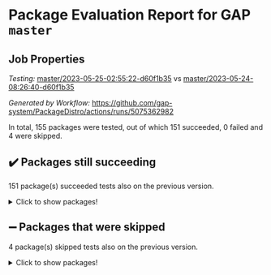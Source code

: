 # Package Evaluation Report for GAP `master`

## Job Properties

*Testing:* [master/2023-05-25-02:55:22-d60f1b35](https://github.com/gap-system/PackageDistro/blob/data/reports/master/2023-05-25-02:55:22-d60f1b35) vs [master/2023-05-24-08:26:40-d60f1b35](https://github.com/gap-system/PackageDistro/blob/data/reports/master/2023-05-24-08:26:40-d60f1b35)

*Generated by Workflow:* https://github.com/gap-system/PackageDistro/actions/runs/5075362982

In total, 155 packages were tested, out of which 151 succeeded, 0 failed and 4 were skipped.

## :heavy_check_mark: Packages still succeeding

151 package(s) succeeded tests also on the previous version.
<details><summary>Click to show packages!</summary>

- 4ti2interface 2023.02-04 [(success)](https://github.com/gap-system/PackageDistro/actions/runs/5075362982/jobs/9116707243)
- ace 5.6.2 [(success)](https://github.com/gap-system/PackageDistro/actions/runs/5075362982/jobs/9116707328)
- aclib 1.3.2 [(success)](https://github.com/gap-system/PackageDistro/actions/runs/5075362982/jobs/9116707411)
- agt 0.3.1 [(success)](https://github.com/gap-system/PackageDistro/actions/runs/5075362982/jobs/9116707501)
- alnuth 3.2.1 [(success)](https://github.com/gap-system/PackageDistro/actions/runs/5075362982/jobs/9116707576)
- anupq 3.3.0 [(success)](https://github.com/gap-system/PackageDistro/actions/runs/5075362982/jobs/9116707656)
- atlasrep 2.1.6 [(success)](https://github.com/gap-system/PackageDistro/actions/runs/5075362982/jobs/9116707745)
- autodoc 2022.10.20 [(success)](https://github.com/gap-system/PackageDistro/actions/runs/5075362982/jobs/9116707846)
- automata 1.15 [(success)](https://github.com/gap-system/PackageDistro/actions/runs/5075362982/jobs/9116707951)
- automgrp 1.3.2 [(success)](https://github.com/gap-system/PackageDistro/actions/runs/5075362982/jobs/9116708066)
- autpgrp 1.11 [(success)](https://github.com/gap-system/PackageDistro/actions/runs/5075362982/jobs/9116708152)
- cap 2023.05-12 [(success)](https://github.com/gap-system/PackageDistro/actions/runs/5075362982/jobs/9116708246)
- caratinterface 2.3.5 [(success)](https://github.com/gap-system/PackageDistro/actions/runs/5075362982/jobs/9116708361)
- cddinterface 2022.11.01 [(success)](https://github.com/gap-system/PackageDistro/actions/runs/5075362982/jobs/9116708462)
- circle 1.6.6 [(success)](https://github.com/gap-system/PackageDistro/actions/runs/5075362982/jobs/9116708581)
- classicpres 1.22 [(success)](https://github.com/gap-system/PackageDistro/actions/runs/5075362982/jobs/9116708695)
- cohomolo 1.6.11 [(success)](https://github.com/gap-system/PackageDistro/actions/runs/5075362982/jobs/9116708790)
- congruence 1.2.5 [(success)](https://github.com/gap-system/PackageDistro/actions/runs/5075362982/jobs/9116708895)
- corelg 1.56 [(success)](https://github.com/gap-system/PackageDistro/actions/runs/5075362982/jobs/9116708998)
- crime 1.6 [(success)](https://github.com/gap-system/PackageDistro/actions/runs/5075362982/jobs/9116709091)
- crisp 1.4.6 [(success)](https://github.com/gap-system/PackageDistro/actions/runs/5075362982/jobs/9116709188)
- crypting 0.10.4 [(success)](https://github.com/gap-system/PackageDistro/actions/runs/5075362982/jobs/9116709274)
- cryst 4.1.26 [(success)](https://github.com/gap-system/PackageDistro/actions/runs/5075362982/jobs/9116709355)
- crystcat 1.1.10 [(success)](https://github.com/gap-system/PackageDistro/actions/runs/5075362982/jobs/9116709455)
- ctbllib 1.3.6 [(success)](https://github.com/gap-system/PackageDistro/actions/runs/5075362982/jobs/9116709533)
- cubefree 1.19 [(success)](https://github.com/gap-system/PackageDistro/actions/runs/5075362982/jobs/9116709614)
- curlinterface 2.3.2 [(success)](https://github.com/gap-system/PackageDistro/actions/runs/5075362982/jobs/9116709704)
- cvec 2.8.1 [(success)](https://github.com/gap-system/PackageDistro/actions/runs/5075362982/jobs/9116709792)
- datastructures 0.3.0 [(success)](https://github.com/gap-system/PackageDistro/actions/runs/5075362982/jobs/9116709893)
- deepthought 1.0.6 [(success)](https://github.com/gap-system/PackageDistro/actions/runs/5075362982/jobs/9116710001)
- design 1.8 [(success)](https://github.com/gap-system/PackageDistro/actions/runs/5075362982/jobs/9116710085)
- difsets 2.3.1 [(success)](https://github.com/gap-system/PackageDistro/actions/runs/5075362982/jobs/9116710177)
- digraphs 1.6.2 [(success)](https://github.com/gap-system/PackageDistro/actions/runs/5075362982/jobs/9116710281)
- edim 1.3.7 [(success)](https://github.com/gap-system/PackageDistro/actions/runs/5075362982/jobs/9116710349)
- example 4.3.4 [(success)](https://github.com/gap-system/PackageDistro/actions/runs/5075362982/jobs/9116710426)
- examplesforhomalg 2023.02-04 [(success)](https://github.com/gap-system/PackageDistro/actions/runs/5075362982/jobs/9116710527)
- factint 1.6.3 [(success)](https://github.com/gap-system/PackageDistro/actions/runs/5075362982/jobs/9116710641)
- ferret 1.0.9 [(success)](https://github.com/gap-system/PackageDistro/actions/runs/5075362982/jobs/9116710739)
- fga 1.5.0 [(success)](https://github.com/gap-system/PackageDistro/actions/runs/5075362982/jobs/9116710853)
- fining 1.5.5 [(success)](https://github.com/gap-system/PackageDistro/actions/runs/5075362982/jobs/9116710959)
- float 1.0.3 [(success)](https://github.com/gap-system/PackageDistro/actions/runs/5075362982/jobs/9116711075)
- format 1.4.3 [(success)](https://github.com/gap-system/PackageDistro/actions/runs/5075362982/jobs/9116711161)
- forms 1.2.9 [(success)](https://github.com/gap-system/PackageDistro/actions/runs/5075362982/jobs/9116711248)
- fplsa 1.2.6 [(success)](https://github.com/gap-system/PackageDistro/actions/runs/5075362982/jobs/9116711335)
- fr 2.4.12 [(success)](https://github.com/gap-system/PackageDistro/actions/runs/5075362982/jobs/9116711425)
- francy 2.0.3 [(success)](https://github.com/gap-system/PackageDistro/actions/runs/5075362982/jobs/9116711507)
- fwtree 1.3 [(success)](https://github.com/gap-system/PackageDistro/actions/runs/5075362982/jobs/9116711588)
- gapdoc 1.6.6 [(success)](https://github.com/gap-system/PackageDistro/actions/runs/5075362982/jobs/9116711668)
- gauss 2023.02-04 [(success)](https://github.com/gap-system/PackageDistro/actions/runs/5075362982/jobs/9116711736)
- gaussforhomalg 2023.02-04 [(success)](https://github.com/gap-system/PackageDistro/actions/runs/5075362982/jobs/9116711808)
- gbnp 1.0.5 [(success)](https://github.com/gap-system/PackageDistro/actions/runs/5075362982/jobs/9116711881)
- generalizedmorphismsforcap 2023.03-01 [(success)](https://github.com/gap-system/PackageDistro/actions/runs/5075362982/jobs/9116711978)
- genss 1.6.8 [(success)](https://github.com/gap-system/PackageDistro/actions/runs/5075362982/jobs/9116712067)
- gradedmodules 2023.02-04 [(success)](https://github.com/gap-system/PackageDistro/actions/runs/5075362982/jobs/9116712159)
- gradedringforhomalg 2023.02-04 [(success)](https://github.com/gap-system/PackageDistro/actions/runs/5075362982/jobs/9116712263)
- grape 4.9.0 [(success)](https://github.com/gap-system/PackageDistro/actions/runs/5075362982/jobs/9116712351)
- groupoids 1.73 [(success)](https://github.com/gap-system/PackageDistro/actions/runs/5075362982/jobs/9116712419)
- grpconst 2.6.4 [(success)](https://github.com/gap-system/PackageDistro/actions/runs/5075362982/jobs/9116712497)
- guarana 0.96.3 [(success)](https://github.com/gap-system/PackageDistro/actions/runs/5075362982/jobs/9116712588)
- guava 3.18 [(success)](https://github.com/gap-system/PackageDistro/actions/runs/5075362982/jobs/9116712662)
- hap 1.55 [(success)](https://github.com/gap-system/PackageDistro/actions/runs/5075362982/jobs/9116712735)
- hapcryst 0.1.15 [(success)](https://github.com/gap-system/PackageDistro/actions/runs/5075362982/jobs/9116712814)
- hecke 1.5.3 [(success)](https://github.com/gap-system/PackageDistro/actions/runs/5075362982/jobs/9116712892)
- help 3.5 [(success)](https://github.com/gap-system/PackageDistro/actions/runs/5075362982/jobs/9116712982)
- homalg 2023.02-05 [(success)](https://github.com/gap-system/PackageDistro/actions/runs/5075362982/jobs/9116713075)
- homalgtocas 2023.02-04 [(success)](https://github.com/gap-system/PackageDistro/actions/runs/5075362982/jobs/9116713163)
- idrel 2.45 [(success)](https://github.com/gap-system/PackageDistro/actions/runs/5075362982/jobs/9116713254)
- images 1.3.1 [(success)](https://github.com/gap-system/PackageDistro/actions/runs/5075362982/jobs/9116713329)
- intpic 0.3.0 [(success)](https://github.com/gap-system/PackageDistro/actions/runs/5075362982/jobs/9116713394)
- io 4.8.1 [(success)](https://github.com/gap-system/PackageDistro/actions/runs/5075362982/jobs/9116713468)
- io_forhomalg 2023.02-04 [(success)](https://github.com/gap-system/PackageDistro/actions/runs/5075362982/jobs/9116713546)
- irredsol 1.4.4 [(success)](https://github.com/gap-system/PackageDistro/actions/runs/5075362982/jobs/9116713612)
- json 2.1.1 [(success)](https://github.com/gap-system/PackageDistro/actions/runs/5075362982/jobs/9116713734)
- jupyterkernel 1.5.0 [(success)](https://github.com/gap-system/PackageDistro/actions/runs/5075362982/jobs/9116713807)
- jupyterviz 1.5.6 [(success)](https://github.com/gap-system/PackageDistro/actions/runs/5075362982/jobs/9116713879)
- kan 1.35 [(success)](https://github.com/gap-system/PackageDistro/actions/runs/5075362982/jobs/9116713962)
- kbmag 1.5.11 [(success)](https://github.com/gap-system/PackageDistro/actions/runs/5075362982/jobs/9116714032)
- laguna 3.9.6 [(success)](https://github.com/gap-system/PackageDistro/actions/runs/5075362982/jobs/9116714110)
- liealgdb 2.2.1 [(success)](https://github.com/gap-system/PackageDistro/actions/runs/5075362982/jobs/9116714183)
- liepring 2.8 [(success)](https://github.com/gap-system/PackageDistro/actions/runs/5075362982/jobs/9116714263)
- liering 2.4.2 [(success)](https://github.com/gap-system/PackageDistro/actions/runs/5075362982/jobs/9116714346)
- linearalgebraforcap 2023.05-05 [(success)](https://github.com/gap-system/PackageDistro/actions/runs/5075362982/jobs/9116714421)
- localizeringforhomalg 2023.02-04 [(success)](https://github.com/gap-system/PackageDistro/actions/runs/5075362982/jobs/9116714500)
- loops 3.4.3 [(success)](https://github.com/gap-system/PackageDistro/actions/runs/5075362982/jobs/9116714568)
- lpres 1.0.3 [(success)](https://github.com/gap-system/PackageDistro/actions/runs/5075362982/jobs/9116714654)
- majoranaalgebras 1.5.1 [(success)](https://github.com/gap-system/PackageDistro/actions/runs/5075362982/jobs/9116714721)
- mapclass 1.4.6 [(success)](https://github.com/gap-system/PackageDistro/actions/runs/5075362982/jobs/9116714798)
- matgrp 0.70 [(success)](https://github.com/gap-system/PackageDistro/actions/runs/5075362982/jobs/9116714891)
- matricesforhomalg 2023.02-04 [(success)](https://github.com/gap-system/PackageDistro/actions/runs/5075362982/jobs/9116714990)
- modisom 2.5.4 [(success)](https://github.com/gap-system/PackageDistro/actions/runs/5075362982/jobs/9116715068)
- modulepresentationsforcap 2023.05-01 [(success)](https://github.com/gap-system/PackageDistro/actions/runs/5075362982/jobs/9116715164)
- modules 2023.02-04 [(success)](https://github.com/gap-system/PackageDistro/actions/runs/5075362982/jobs/9116715262)
- monoidalcategories 2023.05-03 [(success)](https://github.com/gap-system/PackageDistro/actions/runs/5075362982/jobs/9116715345)
- nconvex 2022.09-01 [(success)](https://github.com/gap-system/PackageDistro/actions/runs/5075362982/jobs/9116715431)
- nilmat 1.4.2 [(success)](https://github.com/gap-system/PackageDistro/actions/runs/5075362982/jobs/9116715513)
- nock 1.5 [(success)](https://github.com/gap-system/PackageDistro/actions/runs/5075362982/jobs/9116715612)
- normalizinterface 1.3.6 [(success)](https://github.com/gap-system/PackageDistro/actions/runs/5075362982/jobs/9116715713)
- nq 2.5.10 [(success)](https://github.com/gap-system/PackageDistro/actions/runs/5075362982/jobs/9116715798)
- numericalsgps 1.3.1 [(success)](https://github.com/gap-system/PackageDistro/actions/runs/5075362982/jobs/9116715883)
- openmath 11.5.3 [(success)](https://github.com/gap-system/PackageDistro/actions/runs/5075362982/jobs/9116715948)
- orb 4.9.0 [(success)](https://github.com/gap-system/PackageDistro/actions/runs/5075362982/jobs/9116716024)
- packagemanager 1.4.1 [(success)](https://github.com/gap-system/PackageDistro/actions/runs/5075362982/jobs/9116716106)
- patternclass 2.4.3 [(success)](https://github.com/gap-system/PackageDistro/actions/runs/5075362982/jobs/9116716195)
- permut 2.0.4 [(success)](https://github.com/gap-system/PackageDistro/actions/runs/5075362982/jobs/9116716263)
- polenta 1.3.10 [(success)](https://github.com/gap-system/PackageDistro/actions/runs/5075362982/jobs/9116716330)
- polymaking 0.8.6 [(success)](https://github.com/gap-system/PackageDistro/actions/runs/5075362982/jobs/9116716423)
- primgrp 3.4.4 [(success)](https://github.com/gap-system/PackageDistro/actions/runs/5075362982/jobs/9116716505)
- profiling 2.5.2 [(success)](https://github.com/gap-system/PackageDistro/actions/runs/5075362982/jobs/9116716574)
- qpa 1.34 [(success)](https://github.com/gap-system/PackageDistro/actions/runs/5075362982/jobs/9116716634)
- quagroup 1.8.3 [(success)](https://github.com/gap-system/PackageDistro/actions/runs/5075362982/jobs/9116716712)
- radiroot 2.9 [(success)](https://github.com/gap-system/PackageDistro/actions/runs/5075362982/jobs/9116716809)
- rcwa 4.7.1 [(success)](https://github.com/gap-system/PackageDistro/actions/runs/5075362982/jobs/9116716894)
- rds 1.8 [(success)](https://github.com/gap-system/PackageDistro/actions/runs/5075362982/jobs/9116716987)
- recog 1.4.2 [(success)](https://github.com/gap-system/PackageDistro/actions/runs/5075362982/jobs/9116717087)
- repndecomp 1.3.0 [(success)](https://github.com/gap-system/PackageDistro/actions/runs/5075362982/jobs/9116717179)
- repsn 3.1.1 [(success)](https://github.com/gap-system/PackageDistro/actions/runs/5075362982/jobs/9116717295)
- resclasses 4.7.3 [(success)](https://github.com/gap-system/PackageDistro/actions/runs/5075362982/jobs/9116717402)
- ringsforhomalg 2023.02-05 [(success)](https://github.com/gap-system/PackageDistro/actions/runs/5075362982/jobs/9116717502)
- sco 2023.02-04 [(success)](https://github.com/gap-system/PackageDistro/actions/runs/5075362982/jobs/9116717607)
- scscp 2.4.1 [(success)](https://github.com/gap-system/PackageDistro/actions/runs/5075362982/jobs/9116717712)
- semigroups 5.2.1 [(success)](https://github.com/gap-system/PackageDistro/actions/runs/5075362982/jobs/9116717799)
- sglppow 2.3 [(success)](https://github.com/gap-system/PackageDistro/actions/runs/5075362982/jobs/9116717902)
- sgpviz 0.999.5 [(success)](https://github.com/gap-system/PackageDistro/actions/runs/5075362982/jobs/9116717997)
- simpcomp 2.1.14 [(success)](https://github.com/gap-system/PackageDistro/actions/runs/5075362982/jobs/9116718094)
- singular 2023.02.09 [(success)](https://github.com/gap-system/PackageDistro/actions/runs/5075362982/jobs/9116718204)
- sl2reps 1.1 [(success)](https://github.com/gap-system/PackageDistro/actions/runs/5075362982/jobs/9116718299)
- sla 1.5.3 [(success)](https://github.com/gap-system/PackageDistro/actions/runs/5075362982/jobs/9116718388)
- smallgrp 1.5.3 [(success)](https://github.com/gap-system/PackageDistro/actions/runs/5075362982/jobs/9116718485)
- smallsemi 0.6.13 [(success)](https://github.com/gap-system/PackageDistro/actions/runs/5075362982/jobs/9116718605)
- sonata 2.9.6 [(success)](https://github.com/gap-system/PackageDistro/actions/runs/5075362982/jobs/9116718705)
- sophus 1.27 [(success)](https://github.com/gap-system/PackageDistro/actions/runs/5075362982/jobs/9116718794)
- spinsym 1.5.2 [(success)](https://github.com/gap-system/PackageDistro/actions/runs/5075362982/jobs/9116718912)
- standardff 0.9.4 [(success)](https://github.com/gap-system/PackageDistro/actions/runs/5075362982/jobs/9116719008)
- symbcompcc 1.3.2 [(success)](https://github.com/gap-system/PackageDistro/actions/runs/5075362982/jobs/9116719109)
- thelma 1.3 [(success)](https://github.com/gap-system/PackageDistro/actions/runs/5075362982/jobs/9116719194)
- tomlib 1.2.9 [(success)](https://github.com/gap-system/PackageDistro/actions/runs/5075362982/jobs/9116719297)
- toolsforhomalg 2023.05-01 [(success)](https://github.com/gap-system/PackageDistro/actions/runs/5075362982/jobs/9116719405)
- toric 1.9.5 [(success)](https://github.com/gap-system/PackageDistro/actions/runs/5075362982/jobs/9116719497)
- toricvarieties 2022.07.13 [(success)](https://github.com/gap-system/PackageDistro/actions/runs/5075362982/jobs/9116719596)
- transgrp 3.6.4 [(success)](https://github.com/gap-system/PackageDistro/actions/runs/5075362982/jobs/9116719717)
- ugaly 4.0.3 [(success)](https://github.com/gap-system/PackageDistro/actions/runs/5075362982/jobs/9116719798)
- unipot 1.5 [(success)](https://github.com/gap-system/PackageDistro/actions/runs/5075362982/jobs/9116719887)
- unitlib 4.2.0 [(success)](https://github.com/gap-system/PackageDistro/actions/runs/5075362982/jobs/9116720003)
- utils 0.82 [(success)](https://github.com/gap-system/PackageDistro/actions/runs/5075362982/jobs/9116720097)
- uuid 0.7 [(success)](https://github.com/gap-system/PackageDistro/actions/runs/5075362982/jobs/9116720206)
- walrus 0.9991 [(success)](https://github.com/gap-system/PackageDistro/actions/runs/5075362982/jobs/9116720294)
- wedderga 4.10.4 [(success)](https://github.com/gap-system/PackageDistro/actions/runs/5075362982/jobs/9116720376)
- xmod 2.91 [(success)](https://github.com/gap-system/PackageDistro/actions/runs/5075362982/jobs/9116720463)
- xmodalg 1.23 [(success)](https://github.com/gap-system/PackageDistro/actions/runs/5075362982/jobs/9116720542)
- yangbaxter 0.10.3 [(success)](https://github.com/gap-system/PackageDistro/actions/runs/5075362982/jobs/9116720622)
- zeromqinterface 0.14 [(success)](https://github.com/gap-system/PackageDistro/actions/runs/5075362982/jobs/9116720699)
</details>

## :heavy_minus_sign: Packages that were skipped

4 package(s) skipped tests also on the previous version.
<details><summary>Click to show packages!</summary>

- browse 1.8.21 [(skipped)](https://github.com/gap-system/PackageDistro/actions/runs/5075362982/jobs/9116494192)
- itc 1.5.1 [(skipped)](https://github.com/gap-system/PackageDistro/actions/runs/5075362982/jobs/9116494192)
- polycyclic 2.16 [(skipped)](https://github.com/gap-system/PackageDistro/actions/runs/5075362982/jobs/9116494192)
- xgap 4.31 [(skipped)](https://github.com/gap-system/PackageDistro/actions/runs/5075362982/jobs/9116494192)
</details>

